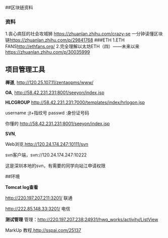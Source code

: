 

##区块链资料
### 资料
1.丧心病狂的社会攻城狮 <https://zhuanlan.zhihu.com/crazy-se>
一分钟读懂区块链<https://zhuanlan.zhihu.com/p/29841768>
###ETH
1.ETH FANS<http://ethfans.org/>
2.完全理解以太坊ETH（四）——未来以来<https://zhuanlan.zhihu.com/p/30035999>

## 项目管理工具

**禅道**,  <http://120.25.107.11/zentaopms/www/>

**OA**,  <http://58.42.231.231:8001/seeyon/index.jsp>


**HLCGROUP** <http://58.42.231.231:7000/templates/index/hrlogon.jsp>

username :jt+指纹号 passwd :身份证号码

你懂的 <http://58.42.231.231:8001/seeyon/index.jsp>

**SVN**,

Web浏览,<http://120.24.174.247:10111/svn>

svn客户端，svn://120.24.174.247:10222

这是深圳本地的svn，有需要的同学向站江申请权限



##环境

**Tomcat log查看**

<http://220.197.207.211:3201/> 联通

<http://222.85.148.33:3201/> 电信

**测试管理**
管理：<http://220.197.207.238:24931/hwq_works/activity/ListView>


MarkUp
教程,<http://sspai.com/25137>


